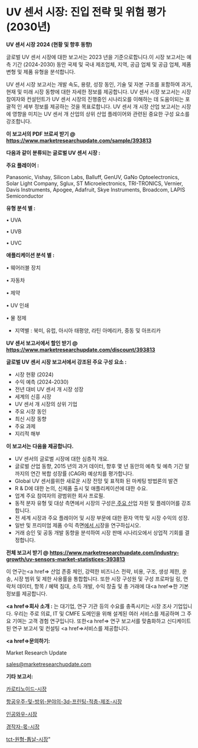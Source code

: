 # UV 센서 시장: 진입 전략 및 위험 평가(2030년)

<strong>UV 센서 시장 2024 (현황 및 향후 동향)</strong>

글로벌 UV 센서 시장에 대한 보고서는 2023 년을 기준으로합니다.이 시장 보고서는 예측 기간 (2024-2030) 동안 국제 및 국내 제조업체, 지역, 공급 업체 및 공급 업체, 제품 변형 및 제품 유형을 분석합니다.

UV 센서 시장 보고서는 개발 속도, 용량, 성장 동인, 기술 및 자본 구조를 포함하여 과거, 현재 및 미래 시장 동향에 대한 자세한 정보를 제공합니다. UV 센서 시장 보고서는 시장 참여자와 컨설턴트가 UV 센서 시장의 진행중인 시나리오를 이해하는 데 도움이되는 포괄적 인 세부 정보를 제공하는 것을 목표로합니다. UV 센서 개 시장 산업 보고서는 시장에 영향을 미치는 UV 센서 개 산업의 상위 산업 플레이어와 관련된 중요한 구성 요소를 강조합니다.



<strong>이 보고서의 PDF 브로셔 받기 @ <a href=https://www.marketresearchupdate.com/sample/393813>https://www.marketresearchupdate.com/sample/393813</a></strong>



<strong>다음과 같이 분류되는 글로벌 UV 센서 시장 :</strong>



<strong>주요 플레이어 :</strong>

Panasonic, Vishay, Silicon Labs, Balluff, GenUV, GaNo Optoelectronics, Solar Light Company, Sglux, ST Microelectronics, TRI-TRONICS, Vernier, Davis Instruments, Apogee, Adafruit, Skye Instruments, Broadcom, LAPIS Semiconductor



<strong>유형 분석 별 :</strong>

• UVA

• UVB

• UVC



<strong>애플리케이션 분석 별 :</strong>

• 웨어러블 장치

• 자동차

• 제약

• UV 인쇄

• 물 정제

<ul>
  <li>지역별 : 북미, 유럽, 아시아 태평양, 라틴 아메리카, 중동 및 아프리카</li>
</ul>


<strong>UV 센서 보고서에서 할인 받기 @ <a href=https://www.marketresearchupdate.com/discount/393813>https://www.marketresearchupdate.com/discount/393813</a></strong>



<strong>글로벌 UV 센서 시장 보고서에서 강조된 주요 구성 요소 :</strong>
<ul>
  <li>시장 현황 (2024)</li>
  <li>수익 예측 (2024-2030)</li>
  <li>전년 대비 UV 센서 개 시장 성장</li>
  <li>세계의 신흥 시장</li>
  <li>UV 센서 개 시장의 상위 기업</li>
  <li>주요 시장 동인</li>
  <li>최신 시장 동향</li>
  <li>주요 과제</li>
  <li>지리적 해부</li>
</ul>


<strong>이 보고서는 다음을 제공합니다.</strong>
<ul>
  <li>UV 센서의 글로벌 시장에 대한 심층적 개요.</li>
  <li>글로벌 산업 동향, 2015 년의 과거 데이터, 향후 몇 년 동안의 예측 및 예측 기간 말까지의 연간 복합 성장률 (CAGR) 예상치를 평가합니다.</li>
  <li>Global UV 센서를위한 새로운 시장 전망 및 표적화 된 마케팅 방법론의 발견</li>
  <li>R &amp; D에 대한 논의, 신제품 출시 및 애플리케이션에 대한 수요.</li>
  <li>업계 주요 참여자의 광범위한 회사 프로필.</li>
  <li>동적 분자 유형 및 대상 측면에서 시장의 구성은<a href=> 주요 산</a>업 자원 및 플레이어를 강조합니다.</li>
  <li>전 세계 시장과 주요 플레이어 및 시장 부문에 대한 환자 역학 및 시장 수익의 성장.</li>
  <li>일반 및 프리미엄 제품 수익 측면<a href=>에서 시</a>장을 연구하십시오.</li>
  <li>거래 승인 및 공동 개발 동향을 분석하여 시장 판매 시나리오에서 상업적 기회를 결정합니다.</li>
</ul>



<strong>전체 보고서 받기 @ <a href=https://www.marketresearchupdate.com/industry-growth/uv-sensors-market-statistices-393813>https://www.marketresearchupdate.com/industry-growth/uv-sensors-market-statistices-393813</a></strong>

이 연구는<a href=> 산업 존중</a> 체인, 강력한 비즈니스 전략, 비용, 구조, 생성 제한, 운송, 시장 범위 및 제한 사용률을 통합합니다. 또한 시장 구성원 및 구성 프로파일 링, 연락처 데이터, 항목 / 혜택 침대, 소득 개발, 수익 창출 및 총 거래에 대<a href=>한 기본 </a>정보를 제공합니다.



<strong><a href=>회사 소</a>개 :</strong>
는 대기업, 연구 기관 등의 수요를 충족시키는 시장 조사 기업입니다. 우리는 주로 의료, IT 및 CMFE 도메인을 위해 설계된 여러 서비스를 제공하며 그 주요 기여는 고객 경험 연구입니다. 또한<a href=> 연구 보</a>고서를 맞춤화하고 신디케이트 된 연구 보고서 및 컨설팅 <a href=>서비스</a>를 제공합니다.



<strong><a href=>문의하기:</a></strong>

Market Research Update

sales@marketresearchupdate.com



<strong>기타 보고서:</strong>

<a href=https://www.linkedin.com/pulse/카로티노이드-시장-세분화-연구-및-목표-고객2029년-isdailynews/>카로티노이드-시장</a>

<a href=https://www.linkedin.com/pulse/항공우주-및-방위-분야의-3d-프린팅-적층-제조-시장-동향-성장-mibaf/>항공우주-및-방위-분야의-3d-프린팅-적층-제조-시장</a>

<a href=https://www.linkedin.com/pulse/인공와우-시장-진입-전략-및-위험-평가2029년-trend-tracking-tips-360-analysis-xd0kf/>인공와우-시장</a>

<a href=https://www.linkedin.com/pulse/경작자-몫-시장-진입-전략-및-위험-평가2029년-trend-tracking-tips-360-analysis-ac13f/>경작자-몫-시장</a>

<a href=https://www.linkedin.com/pulse/tct-원형-톱날-시장-동향-및-성장-전망-isdailynews-yjqvf/>tct-원형-톱날-시장</a>"
